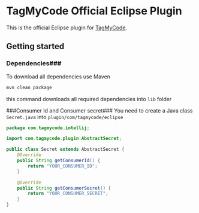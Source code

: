 TagMyCode Official Eclipse Plugin
=================================

This is the official Eclipse plugin for [TagMyCode](http://tagmycode.com).

## Getting started ##
### Dependencies###
To download all dependencies use Maven

```bash
mvn clean package
```

this command downloads all required dependencies into ```lib``` folder

###Consumer Id and Consumer secret###
You need to create a Java class ```Secret.java``` into ```plugin/com/tagmycode/eclipse```

```java
package com.tagmycode.intellij;

import com.tagmycode.plugin.AbstractSecret;

public class Secret extends AbstractSecret {
    @Override
    public String getConsumerId() {
        return "YOUR_CONSUMER_ID";
    }

    @Override
    public String getConsumerSecret() {
        return "YOUR_CONSUMER_SECRET";
    }
}

```
